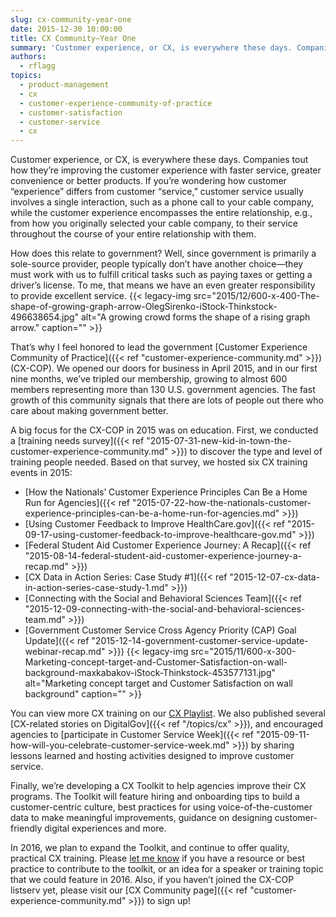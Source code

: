 ```yaml
---
slug: cx-community-year-one
date: 2015-12-30 10:00:00
title: CX Community—Year One
summary: 'Customer experience, or CX, is everywhere these days. Companies tout how they’re improving the customer experience with faster service, greater convenience or better products. If you’re wondering how customer &ldquo;experience&rdquo; differs from customer &ldquo;service,&rdquo; customer service usually involves a single interaction, such as a phone call to your cable company, while the customer experience encompasses'
authors:
  - rflagg
topics:
  - product-management
  - cx
  - customer-experience-community-of-practice
  - customer-satisfaction
  - customer-service
  - cx
---
```


Customer experience, or CX, is everywhere these days. Companies tout how they’re improving the customer experience with faster service, greater convenience or better products. If you’re wondering how customer “experience” differs from customer “service,” customer service usually involves a single interaction, such as a phone call to your cable company, while the customer experience encompasses the entire relationship, e.g., from how you originally selected your cable company, to their service throughout the course of your entire relationship with them.

How does this relate to government? Well, since government is primarily a sole-source provider, people typically don’t have another choice—they must work with us to fulfill critical tasks such as paying taxes or getting a driver’s license. To me, that means we have an even greater responsibility to provide excellent service. {{< legacy-img src="2015/12/600-x-400-The-shape-of-growing-graph-arrow-OlegSirenko-iStock-Thinkstock-496638654.jpg" alt="A growing crowd forms the shape of a rising graph arrow." caption="" >}} 

That’s why I feel honored to lead the government [Customer Experience Community of Practice]({{< ref "customer-experience-community.md" >}}) (CX-COP). We opened our doors for business in April 2015, and in our first nine months, we’ve tripled our membership, growing to almost 600 members representing more than 130 U.S. government agencies. The fast growth of this community signals that there are lots of people out there who care about making government better.

A big focus for the CX-COP in 2015 was on education. First, we conducted a [training needs survey]({{< ref "2015-07-31-new-kid-in-town-the-customer-experience-community.md" >}}) to discover the type and level of training people needed. Based on that survey, we hosted six CX training events in 2015:

  * [How the Nationals’ Customer Experience Principles Can Be a Home Run for Agencies]({{< ref "2015-07-22-how-the-nationals-customer-experience-principles-can-be-a-home-run-for-agencies.md" >}})
  * [Using Customer Feedback to Improve HealthCare.gov]({{< ref "2015-09-17-using-customer-feedback-to-improve-healthcare-gov.md" >}})
  * [Federal Student Aid Customer Experience Journey: A Recap]({{< ref "2015-08-14-federal-student-aid-customer-experience-journey-a-recap.md" >}})
  * [CX Data in Action Series: Case Study #1]({{< ref "2015-12-07-cx-data-in-action-series-case-study-1.md" >}})
  * [Connecting with the Social and Behavioral Sciences Team]({{< ref "2015-12-09-connecting-with-the-social-and-behavioral-sciences-team.md" >}})
  * [Government Customer Service Cross Agency Priority (CAP) Goal Update]({{< ref "2015-12-14-government-customer-service-update-webinar-recap.md" >}}) {{< legacy-img src="2015/11/600-x-300-Marketing-concept-target-and-Customer-Satisfaction-on-wall-background-maxkabakov-iStock-Thinkstock-453577131.jpg" alt="Marketing concept target and Customer Satisfaction on wall background" caption="" >}} 

You can view more CX training on our [CX Playlist](https://www.youtube.com/playlist?list=PLd9b-GuOJ3nH7xSSjL1XBXPfVqw68BNbW). We also published several [CX-related stories on DigitalGov]({{< ref "/topics/cx" >}}), and encouraged agencies to [participate in Customer Service Week]({{< ref "2015-09-11-how-will-you-celebrate-customer-service-week.md" >}}) by sharing lessons learned and hosting activities designed to improve customer service.

Finally, we’re developing a CX Toolkit to help agencies improve their CX programs. The Toolkit will feature hiring and onboarding tips to build a customer-centric culture, best practices for using voice-of-the-customer data to make meaningful improvements, guidance on designing customer-friendly digital experiences and more.

In 2016, we plan to expand the Toolkit, and continue to offer quality, practical CX training. Please [let me know](mailto:rachel.flagg@gsa.gov) if you have a resource or best practice to contribute to the toolkit, or an idea for a speaker or training topic that we could feature in 2016. Also, if you haven’t joined the CX-COP listserv yet, please visit our [CX Community page]({{< ref "customer-experience-community.md" >}}) to sign up!
